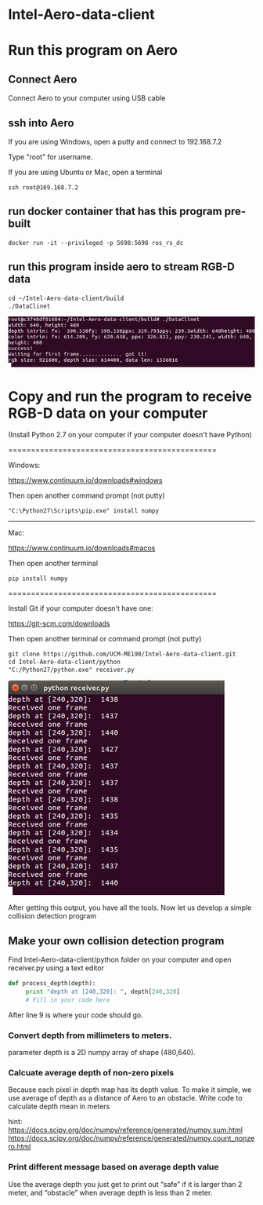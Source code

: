 # Intel-Aero-data-client

# Run this program on Aero
## Connect Aero

Connect Aero to your computer using USB cable

## ssh into Aero

If you are using Windows, open a putty and connect to 192.168.7.2

Type "root" for username.

If you are using Ubuntu or Mac, open a terminal

```
ssh root@169.168.7.2
```

## run docker container that has this program pre-built


```
docker run -it --privileged -p 5698:5698 ros_rs_dc
```

## run this program inside aero to stream RGB-D data

```
cd ~/Intel-Aero-data-client/build
./DataClinet
```
![Alt text](/screenshots/aero_dc.png?raw=true "Screenshot of successful run")

# Copy and run the program to receive RGB-D data on your computer
 (Install Python 2.7 on your computer if your computer doesn't have Python)  

============================================== 

 Windows: 
 
 https://www.continuum.io/downloads#windows

 Then open another command prompt (not putty)
 ```
 "C:\Python27\Scripts\pip.exe" install numpy
 ```
---------------------------------------------
 Mac:
 
 https://www.continuum.io/downloads#macos
 
 Then open another terminal
 ```
 pip install numpy
 ```
============================================== 

Install Git if your computer doesn't have one:

https://git-scm.com/downloads 


Then open another terminal or command prompt (not putty)
```
git clone https://github.com/UCM-ME190/Intel-Aero-data-client.git
cd Intel-Aero-data-client/python
"C:/Python27/python.exe" receiver.py
```
![Alt text](/screenshots/python_rec.png?raw=true "Screenshot of successful run")

After getting this output, you have all the tools. Now let us develop a simple collision detection program

## Make your own collision detection program

Find Intel-Aero-data-client/python folder on your computer and open receiver.py using a text editor

``` Python
def process_depth(depth):
     print "depth at [240,320]: ", depth[240,320] 
     # Fill in your code here
```

After line 9 is where your code should go. 

### Convert depth from millimeters to meters.
parameter depth is a 2D numpy array of shape (480,640).

### Calcuate average depth of non-zero pixels

Because each pixel in depth map has its depth value. To make it simple, we use average of depth as a distance of Aero to an obstacle. Write code to calculate depth mean in meters 

hint:  
https://docs.scipy.org/doc/numpy/reference/generated/numpy.sum.html  
https://docs.scipy.org/doc/numpy/reference/generated/numpy.count_nonzero.html

### Print different message based on average depth value

Use the average depth you just get to print out “safe” if it is larger than 2 meter, and “obstacle” when average depth is less than 2 meter.


